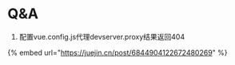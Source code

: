 # Q&A

1. 配置vue.config.js代理devserver.proxy结果返回404

{% embed url="https://juejin.cn/post/6844904122672480269" %}



